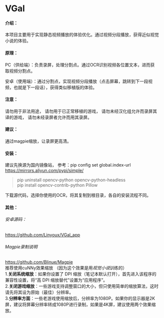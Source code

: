 # VGal
#### 介绍：
本项目主要用于实现静态视频播放的体验优化。通过视频分段播放，获得近似视觉小说的体验。

#### 原理：
PC（供给端）：负责录屏，处理分割点。通过OCR识别视频各位置文本，进而获取视频分割点。

安卓（使用端）：通过分割点，实现视频分段播放（点击屏幕，跳转到下一段视频，也就是下一段话），获得类似移植版的体验。

#### 注意：
请勿用于非法用途，
请勿用于已正常移植的游戏，
请勿未经汉化组允许而录屏其译的游戏，
请勿未经录屏者允许而用其录屏。

#### 建议：
通过magpie缩放，让录屏更高清。

#### 安装：
建议先换源为国内镜像站，
参考：pip config set global.index-url https://mirrors.aliyun.com/pypi/simple/
> pip uninstall opencv-python opencv-python-headless  
> pip install opencv-contrib-python Pillow  

下载源代码，选择你使用的OCR，将其复制到根目录，各自的安装流程不同。

#### 其他：
###### 安卓源码：
https://github.com/Linyoux/VGal_app  
###### Magpie录制说明  
https://github.com/Blinue/Magpie  
推荐使用cuNNy效果缩放  （因为这个效果是用*视觉小说*训练的）  
1.**关闭系统缩放**：如果你设置了 DPI 缩放（笔记本默认打开），首先进入该程序的兼容性设置，将“高 DPI 缩放替代”设置为“应用程序”。  
2.**关闭游戏缩放**：一些游戏支持调整窗口的大小，但只使用简单的缩放算法，这时请先将其设为原始（最佳）分辨率。  
3.**分辨率方面**：一些老游戏使用缩放后，分辨率为1080P。如果你的显示器是2K屏，建议将屏幕分辨率转成1080P进行录制，如果是4K屏，建议使用两个效果缩放。  
